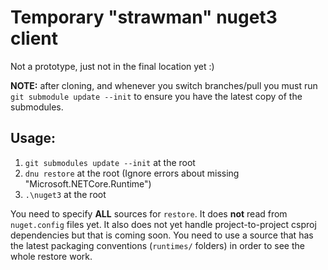 # Temporary "strawman" nuget3 client
Not a prototype, just not in the final location yet :)

**NOTE:** after cloning, and whenever you switch branches/pull you must run `git submodule update --init` to ensure you have the latest copy of the submodules.

## Usage:

1. `git submodules update --init` at the root
1. `dnu restore` at the root (Ignore errors about missing "Microsoft.NETCore.Runtime")
1. `.\nuget3` at the root

You need to specify **ALL** sources for `restore`. It does **not** read from `nuget.config` files yet. It also does not yet handle project-to-project csproj dependencies 
but that is coming soon. You need to use a source that has the latest packaging conventions (`runtimes/` folders) in order to see the whole restore work.
